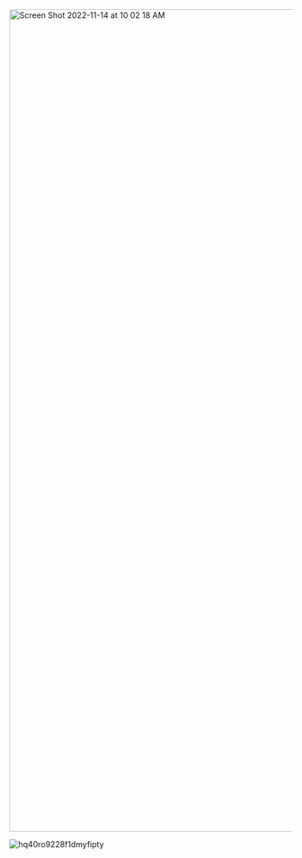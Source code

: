 <img width="1463" alt="Screen Shot 2022-11-14 at 10 02 18 AM" src="https://user-images.githubusercontent.com/91160477/209815480-7da50052-5ca3-40da-9e60-3bf6abd09229.png">

![hq40ro9228f1dmyfipty](https://user-images.githubusercontent.com/91160477/198349247-cf3ad9a4-dcd3-4225-8a07-10c3fb7a89f3.jpg)
